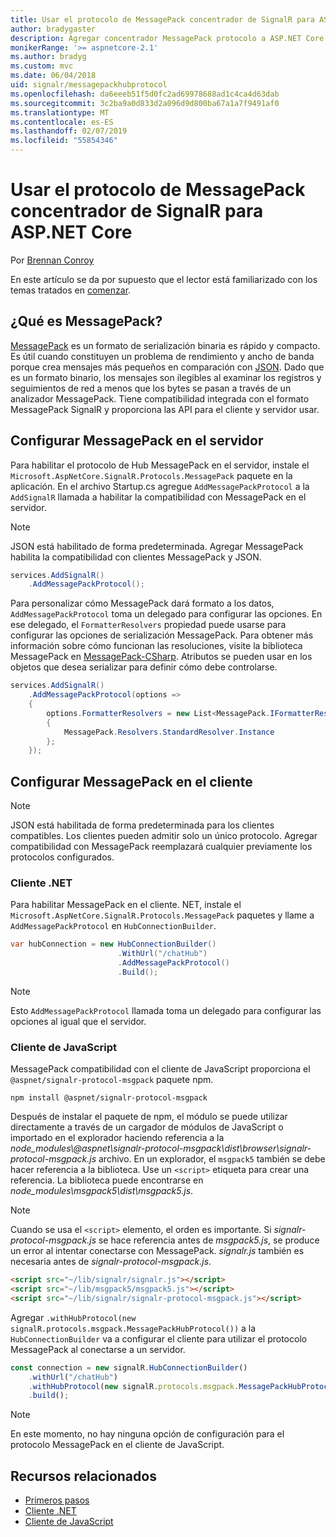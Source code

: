 ```yaml
---
title: Usar el protocolo de MessagePack concentrador de SignalR para ASP.NET Core
author: bradygaster
description: Agregar concentrador MessagePack protocolo a ASP.NET Core SignalR.
monikerRange: '>= aspnetcore-2.1'
ms.author: bradyg
ms.custom: mvc
ms.date: 06/04/2018
uid: signalr/messagepackhubprotocol
ms.openlocfilehash: da6eeeb51f5d0fc2ad69978688ad1c4ca4d63dab
ms.sourcegitcommit: 3c2ba9a0d833d2a096d9d800ba67a1a7f9491af0
ms.translationtype: MT
ms.contentlocale: es-ES
ms.lasthandoff: 02/07/2019
ms.locfileid: "55854346"
---
```

# <a name="use-messagepack-hub-protocol-in-signalr-for-aspnet-core"></a>Usar el protocolo de MessagePack concentrador de SignalR para ASP.NET Core

Por [Brennan Conroy](https://github.com/BrennanConroy)

En este artículo se da por supuesto que el lector está familiarizado con los temas tratados en [comenzar](xref:tutorials/signalr).

## <a name="what-is-messagepack"></a>¿Qué es MessagePack?

[MessagePack](https://msgpack.org/index.html) es un formato de serialización binaria es rápido y compacto. Es útil cuando constituyen un problema de rendimiento y ancho de banda porque crea mensajes más pequeños en comparación con [JSON](https://www.json.org/). Dado que es un formato binario, los mensajes son ilegibles al examinar los registros y seguimientos de red a menos que los bytes se pasan a través de un analizador MessagePack. Tiene compatibilidad integrada con el formato MessagePack SignalR y proporciona las API para el cliente y servidor usar.

## <a name="configure-messagepack-on-the-server"></a>Configurar MessagePack en el servidor

Para habilitar el protocolo de Hub MessagePack en el servidor, instale el `Microsoft.AspNetCore.SignalR.Protocols.MessagePack` paquete en la aplicación. En el archivo Startup.cs agregue `AddMessagePackProtocol` a la `AddSignalR` llamada a habilitar la compatibilidad con MessagePack en el servidor.

> [!NOTE]
> JSON está habilitado de forma predeterminada. Agregar MessagePack habilita la compatibilidad con clientes MessagePack y JSON.

```csharp
services.AddSignalR()
    .AddMessagePackProtocol();
```

Para personalizar cómo MessagePack dará formato a los datos, `AddMessagePackProtocol` toma un delegado para configurar las opciones. En ese delegado, el `FormatterResolvers` propiedad puede usarse para configurar las opciones de serialización MessagePack. Para obtener más información sobre cómo funcionan las resoluciones, visite la biblioteca MessagePack en [MessagePack-CSharp](https://github.com/neuecc/MessagePack-CSharp). Atributos se pueden usar en los objetos que desea serializar para definir cómo debe controlarse.

```csharp
services.AddSignalR()
    .AddMessagePackProtocol(options =>
    {
        options.FormatterResolvers = new List<MessagePack.IFormatterResolver>()
        {
            MessagePack.Resolvers.StandardResolver.Instance
        };
    });
```

## <a name="configure-messagepack-on-the-client"></a>Configurar MessagePack en el cliente

> [!NOTE]
> JSON está habilitada de forma predeterminada para los clientes compatibles. Los clientes pueden admitir solo un único protocolo. Agregar compatibilidad con MessagePack reemplazará cualquier previamente los protocolos configurados.

### <a name="net-client"></a>Cliente .NET

Para habilitar MessagePack en el cliente. NET, instale el `Microsoft.AspNetCore.SignalR.Protocols.MessagePack` paquetes y llame a `AddMessagePackProtocol` en `HubConnectionBuilder`.

```csharp
var hubConnection = new HubConnectionBuilder()
                        .WithUrl("/chatHub")
                        .AddMessagePackProtocol()
                        .Build();
```

> [!NOTE]
> Esto `AddMessagePackProtocol` llamada toma un delegado para configurar las opciones al igual que el servidor.

### <a name="javascript-client"></a>Cliente de JavaScript

MessagePack compatibilidad con el cliente de JavaScript proporciona el `@aspnet/signalr-protocol-msgpack` paquete npm.

```console
npm install @aspnet/signalr-protocol-msgpack
```

Después de instalar el paquete de npm, el módulo se puede utilizar directamente a través de un cargador de módulos de JavaScript o importado en el explorador haciendo referencia a la *node_modules\\@aspnet\signalr-protocol-msgpack\dist\browser\signalr-protocol-msgpack.js* archivo. En un explorador, el `msgpack5` también se debe hacer referencia a la biblioteca. Use un `<script>` etiqueta para crear una referencia. La biblioteca puede encontrarse en *node_modules\msgpack5\dist\msgpack5.js*.

> [!NOTE]
> Cuando se usa el `<script>` elemento, el orden es importante. Si *signalr-protocol-msgpack.js* se hace referencia antes de *msgpack5.js*, se produce un error al intentar conectarse con MessagePack. *signalr.js* también es necesaria antes de *signalr-protocol-msgpack.js*.

```html
<script src="~/lib/signalr/signalr.js"></script>
<script src="~/lib/msgpack5/msgpack5.js"></script>
<script src="~/lib/signalr/signalr-protocol-msgpack.js"></script>
```

Agregar `.withHubProtocol(new signalR.protocols.msgpack.MessagePackHubProtocol())` a la `HubConnectionBuilder` va a configurar el cliente para utilizar el protocolo MessagePack al conectarse a un servidor.

```javascript
const connection = new signalR.HubConnectionBuilder()
    .withUrl("/chatHub")
    .withHubProtocol(new signalR.protocols.msgpack.MessagePackHubProtocol())
    .build();
```

> [!NOTE]
> En este momento, no hay ninguna opción de configuración para el protocolo MessagePack en el cliente de JavaScript.

## <a name="related-resources"></a>Recursos relacionados

* [Primeros pasos](xref:tutorials/signalr)
* [Cliente .NET](xref:signalr/dotnet-client)
* [Cliente de JavaScript](xref:signalr/javascript-client)
